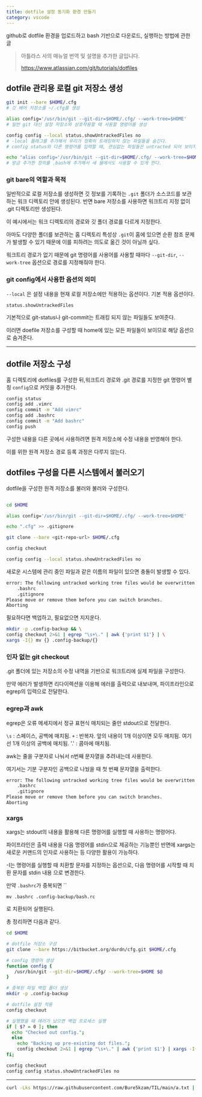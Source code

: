 ```yaml
---
title: dotfile 설정 동기화 환경 만들기
category: vscode
---
```


github로 dotfile 환경을 업로드하고 bash 기반으로 다운로드, 실행하는 방법에 관한 글

> 아틀라스 사의 매뉴얼 번역 및 설명을 추가한 글입니다.
>
> https://www.atlassian.com/git/tutorials/dotfiles

## dotfile 관리용 로컬 git 저장소 생성

```bash
git init --bare $HOME/.cfg
# 깃 베어 저장소를 ~/.cfg를 생성

alias config='/usr/bin/git --git-dir=$HOME/.cfg/ --work-tree=$HOME'
# 일반 git 대신 설정 저장소와 상호작용할 때 사용할 명령어를 생성

config config --local status.showUntrackedFiles no
# -local 플래그를 추가해서 우리가 정확히 트래킹하지 않는 파일들을 숨긴다. 
# config status와 다른 명령어를 입력할 때, 관심없는 파일들은 untracted 되어 보이지 않게 될 것이다.

echo "alias config='/usr/bin/git --git-dir=$HOME/.cfg/ --work-tree=$HOME'" >> $HOME/.bashrc
# 방금 추가한 정의를 .bash에 추가해서 새 쉘에서도 사용할 수 있게 한다.
```

### git bare의 역할과 목적

일반적으로 로컬 저장소를 생성하면 깃 정보를 기록하는 `.git` 폴더가 소스코드를 보관하는 워크 디렉토리 안에 생성된다. 반면 bare 저장소를 사용하면 워크트리 지정 없이 .git 디렉토리만 생성된다.

이 예시에서는 워크 디렉토리의 경로와 깃 폴더 경로를 다르게 지정한다.

아마도 다양한 폴더를 보관하는 홈 디렉토리 특성상 `.git`이 홈에 있으면 순환 참조 문제가 발생할 수 있기 때문에 이를 피하려는 의도로 옮긴 것이 아닐까 싶다.

워크트리 경로가 없기 때문에 git 명령어를 사용어를 사용할 때마다 `--git-dir`, `--work-tree` 옵션으로 경로를 지정해줘야 한다.

### git config에서 사용한 옵션의 의미

`--local` 은 설정 내용을 현재 로컬 저장소에만 적용하는 옵션이다. 기본 적용 옵션이다.

`status.showUntrackedFiles`

기본적으로 git-status나 git-commit는 트래킹 되지 않는 파일들도 보여준다.

이러면 doefile 저장소를 구성할 때 home에 있는 모든 파일들이 보이므로 해당 옵션으로 숨겨준다.

---

## dotfile 저장소 구성

홈 디렉토리에 dotfiles를 구성한 뒤,워크트리 경로와 .git 경로를 지정한 git 명령어 별칭 `config`으로 커밋을 추가한다.

```bash
config status
config add .vimrc
config commit -m "Add vimrc"
config add .bashrc
config commit -m "Add bashrc"
config push
```

구성한 내용을 다른 곳에서 사용하려면 원격 저장소에 수정 내용을 반영해야 한다.

이를 위한 원격 저장소 경로 등록 과정은 다루지 않는다.

## dotfiles 구성을 다른 시스템에서 불러오기

dotfile을 구성한 원격 저장소를 불러와 불러와 구성한다.

```bash

cd $HOME

alias config='/usr/bin/git --git-dir=$HOME/.cfg/ --work-tree=$HOME'

echo ".cfg" >> .gitignore

git clone --bare <git-repo-url> $HOME/.cfg

config checkout

config config --local status.showUntrackedFiles no
```

새로운 시스템에 관리 중인 파일과 같은 이름의 파일이 있으면 충돌이 발생할 수 있다.

```bash
error: The following untracked working tree files would be overwritten by checkout:
    .bashrc
    .gitignore
Please move or remove them before you can switch branches.
Aborting
```

필요하다면 백업하고, 필요없으면 지지운다.

```bash
mkdir -p .config-backup && \
config checkout 2>&1 | egrep "\s+\." | awk {'print $1'} | \
xargs -I{} mv {} .config-backup/{}
```

### 인자 없는 git checkout

.git 폴더에 있는 저장소의 수정 내역을 기반으로 워크트리에 실제 파일을 구성한다.

만약 에러가 발생하면 리다이렉션을 이용해 에러를 출력으로 내보내며, 파이프라인으로 egrep의 입력으로 전달한다.

### egrep과 awk

egrep은 오류 메세지에서 정규 표현식 매치되는 줄만 stdout으로 전달한다.

`\s` : 스페이스, 공백에 매치됨.
`+` : 반복자. 앞의 내용이 1개 이상이면 모두 매치됨. 여기선 1개 이상의 공백에 매치됨.
'\.' : 콤마에 매치됨.

awk는 줄을 구분자로 나눠서 n번째 문자열을 추려내는데 사용한다.

여기서는 기분 구분자인 공백으로 나눴을 때 첫 번째 문자열을 출력한다.

```bash
error: The following untracked working tree files would be overwritten by checkout:
    .bashrc
    .gitignore
Please move or remove them before you can switch branches.
Aborting
```

### xargs

xargs는 stdout의 내용을 활용해 다른 명령어를 실행할 때 사용하는 명령어다.

파이프라인은 출력 내용을 다음 명령어를 stdin으로 제공하는 기능뿐인 반면에 xargs는 새로운 커맨드의 인자로 사용하는 등 다양한 활용이 가능하다.

-I는 명령어를 실행할 때 치환할 문자를 지정하는 옵션으로, 다음 명령어를 시작할 때 치환 문자를 stdin 내용 으로 변경한다.

만약 `.bashrc`가 중복되면 ``

`mv .bashrc .config-backup/bash.rc`

로 치환되어 실행된다.




총 정리하면 다음과 같다.

```bash
cd $HOME

# dotfile 저장소 구성
git clone --bare https://bitbucket.org/durdn/cfg.git $HOME/.cfg

# config 명령어 생성
function config {
   /usr/bin/git --git-dir=$HOME/.cfg/ --work-tree=$HOME $@
}

# 중복된 파일 백업 폴더 생성
mkdir -p .config-backup

# dotfile 설정 적용
config checkout

# 실행했을 때 에러가 났으면 백업 프로세스 실행
if [ $? = 0 ]; then
  echo "Checked out config.";
  else
    echo "Backing up pre-existing dot files.";
    config checkout 2>&1 | egrep "\s+\." | awk {'print $1'} | xargs -I{} mv {} .config-backup/{}
fi;

config checkout
config config status.showUntrackedFiles no
```

---

```bash
curl -Lks https://raw.githubusercontent.com/Bure5kzam/TIL/main/a.txt | /bin/bash
```
